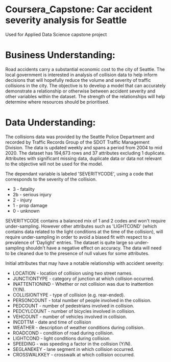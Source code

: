 # Coursera_Capstone: Car accident severity analysis for Seattle

Used for Applied Data Science capstone project

# Business Understanding:

Road accidents carry a substantial economic cost to the city of Seattle.  The local government is interested in analysis of collision data to help inform decisions that will hopefully reduce the volume and severity of traffic collisions in the city.  The objective is to develop a model that can accurately demonstrate a relationship or otherwise between accident severity and other variables within the dataset.  The strength of the relationships will help determine where resources should be prioritised.

# Data Understanding:

The collisions data was provided by the Seattle Police Department and recorded by Traffic Records Group of the SDOT Traffic Management Division.
The data is updated weekly and spans a period from 2004 to mid 2020.  The dataset has 194,673 rows and 37 attributes excluding 1 duplicate. 
Attributes with significant missing data, duplicate data or data not relevant to the objective will not be used for the model.

The dependant variable is labeled 'SEVERITYCODE', using a code that corresponds to the severity of the collision.

* 3 - fatality
* 2b - serious injury
* 2 - injury
* 1 - prop damage
* 0 - unknown

SEVERITYCODE contains a balanced mix of 1 and 2 codes and won't require under-sampling.  However other attributes such as 'LIGHTCOND' (which contains data related to the light conditions at the time of the collision), will require under-sampling in order to avoid a biased fit with respect to a prevalence of 'Daylight' entries.  The dataset is quite large so under-sampling shouldn't have a negative effect on accuracy.  The data will need to be cleaned due to the presence of null values for some attributes.

Initial attributes that may have a notable relationship with accident severity:

* LOCATION - location of collision using two street names.
* JUNCTIONTYPE - category of junction at which collision occurred.
* INATTENTIONIND - Whether or not collision was due to inattention (Y/N).
* COLLISIONTYPE - type of collision (e.g. rear-ended).
* PERSONCOUNT - total number of people involved in the collision.
* PEDCOUNT - number of pedestrians involved in collision.
* PEDCYLCOUNT - number of bicycles involved in collision.
* VEHCOUNT - number of vehicles involved in collision.
* INCDTTM - date and time of collision
* WEATHER - description of weather conditions during collision.
* ROADCOND - condition of road during collision.
* LIGHTCOND - light conditions during collision.
* SPEEDING - was speeding a factor in the collision (Y/N).
* SEGLANEKEY - lane segment in which collision occurred.
* CROSSWALKKEY - crosswalk at which collision occurred.
